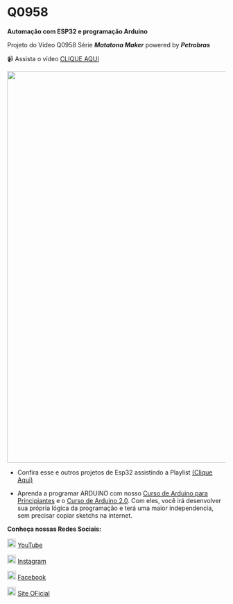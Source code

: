 # Q0958

**Automação com ESP32 e programação Arduino** 

Projeto do Vídeo Q0958 Série **_Matatona Maker_** powered by **_Petrobras_**

:video_camera: Assista o vídeo [CLIQUE AQUI](https://youtu.be/PXe9UJ0cJWQ)

<img src="https://i9.ytimg.com/vi/PXe9UJ0cJWQ/maxresdefault.jpg?v=6357eb7f&sqp=CLSt-psG&rs=AOn4CLA0k765pX0OyDpRtPQ7wkLEc7VidA" width="900px" />


- Confira esse e outros projetos de Esp32 assistindo a Playlist [(Clique Aqui)](https://youtube.com/playlist?list=PL7CjOZ3q8fMdgvaq988L97y05Gb219fLd)


- Aprenda a programar ARDUINO com nosso [Curso de Arduino para Principiantes](https://cursodearduino.net/principiantes/) e o [Curso de Arduino 2.0](https://cursodearduino.net/). Com eles, você irá desenvolver sua própria lógica da programação e terá uma maior independencia, sem precisar copiar sketchs na internet.



**Conheça nossas Redes Sociais:**

<img src="https://img.icons8.com/color/50/youtube-play.png" width="20px" /> [YouTube](https://www.youtube.com/channel/UCcGk83PAQ5aGR7IVlD_cBaw/)

<img src="https://img.icons8.com/color/50/instagram-new--v1.png" width="20px" /> [Instagram](https://www.instagram.com/brincandocomideias/)

<img src="https://img.icons8.com/color/50/facebook-circled--v1.png" width="20px" /> [Facebook](https://www.facebook.com/paginaBrincandoComIdeias/)

<img src="https://img.icons8.com/color/50/domain--v1.png" width="20px" /> [Site OFicial](https://www.brincandocomideias.com/)
